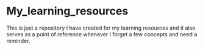 # My_learning_resources
This is just a repository I have created for my learning resources and it also serves as a point of reference whenever I forget a few concepts and need a reminder.
